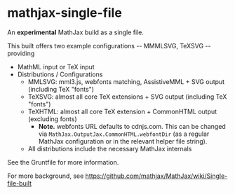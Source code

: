 mathjax-single-file
===================

An **experimental** MathJax build as a single file.

This built offers two example configurations -- MMMLSVG, TeXSVG -- providing

* MathML input or TeX input
* Distributions / Configurations
  * MMLSVG: mml3.js, webfonts matching, AssistiveMML + SVG output (including TeX "fonts")
  * TeXSVG: almost all core TeX extensions + SVG output (including TeX "fonts")
  * TeXHTML: almost all core TeX extension + CommonHTML output (excluding fonts)
      * **Note.** webfonts URL defaults to cdnjs.com. This can be changed via `MathJax.OutputJax.CommonHTML.webfontDir` (as a regular MathJax configuration or in the relevant helper file string).
  * All distributions include the necessary MathJax internals

See the Gruntfile for more information.

For more background, see https://github.com/mathjax/MathJax/wiki/Single-file-built
